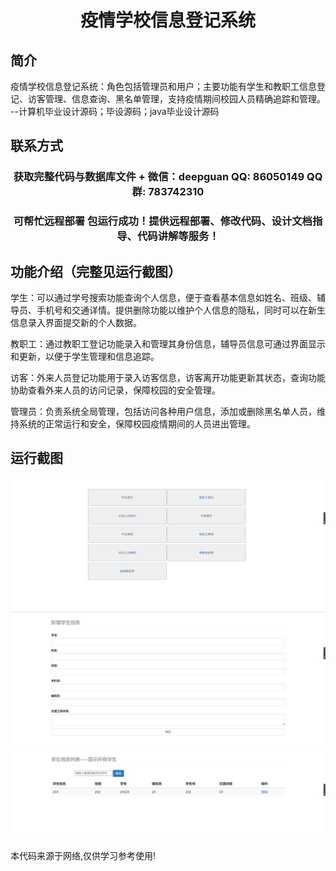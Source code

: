<p><h1 align="center">疫情学校信息登记系统</h1></p>

## 简介
疫情学校信息登记系统：角色包括管理员和用户；主要功能有学生和教职工信息登记、访客管理、信息查询、黑名单管理，支持疫情期间校园人员精确追踪和管理。    --计算机毕业设计源码；毕设源码；java毕业设计源码


## 联系方式
<p><h3 align="center">获取完整代码与数据库文件 + 微信：deepguan QQ: 86050149 QQ群: 783742310</h3></p>
<p><h3 align="center">可帮忙远程部署 包运行成功！提供远程部署、修改代码、设计文档指导、代码讲解等服务！</h3></p>

## 功能介绍（完整见运行截图）
学生：可以通过学号搜索功能查询个人信息，便于查看基本信息如姓名、班级、辅导员、手机号和交通详情。提供删除功能以维护个人信息的隐私，同时可以在新生信息录入界面提交新的个人数据。

教职工：通过教职工登记功能录入和管理其身份信息，辅导员信息可通过界面显示和更新，以便于学生管理和信息追踪。

访客：外来人员登记功能用于录入访客信息，访客离开功能更新其状态，查询功能协助查看外来人员的访问记录，保障校园的安全管理。

管理员：负责系统全局管理，包括访问各种用户信息，添加或删除黑名单人员，维持系统的正常运行和安全，保障校园疫情期间的人员进出管理。


## 运行截图
![](imgs/588112-20220321094018537-2099088217.png)
![](imgs/588112-20220321094024305-947865800.png)
![](imgs/588112-20220321094047923-1094932425.png)

<p>本代码来源于网络,仅供学习参考使用!</p>
